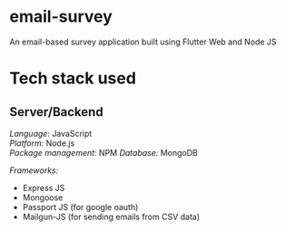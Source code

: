 # email-survey
An email-based survey application built using Flutter Web and Node JS


# Tech stack used

## Server/Backend
*Language:* JavaScript  
*Platform:* Node.js  
*Package management:* NPM
*Database:* MongoDB


*Frameworks:*
* Express JS 
* Mongoose
* Passport JS (for google oauth)
* Mailgun-JS (for sending emails from CSV data)
